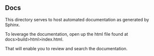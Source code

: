 ## Docs

This directory serves to host automated documentation as generated by Sphinx. 

To leverage the documentation, open up the html file found at docs>build>html>index.html.

That will enable you to review and search the documentation. 
